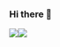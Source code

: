 ### Hi there 👋

<!--
**XPancc/Xpancc** is a ✨ _special_ ✨ repository because its `README.md` (this file) appears on your GitHub profile.

Here are some ideas to get you started:

- 🔭 I’m currently working on ...
- 🌱 I’m currently learning ...
- 👯 I’m looking to collaborate on ...
- 🤔 I’m looking for help with ...
- 💬 Ask me about ...
- 📫 How to reach me: ...
- 😄 Pronouns: ...
- ⚡ Fun fact: ...
-->
<img align="center" src="https://github-readme-stats.vercel.app/api?username=XPancc&show_icons=true&count_private=true&icon_color=fffafa&title_color=fffafa&bg_color=15,c03f3c,eb652d,e9db39,008e59,276893,1b54f2,4e1892&hide_border=true"><img align="center" src="https://github-readme-stats.vercel.app/api/top-langs/?username=XPancc&layout=compact&hide_border=true">
